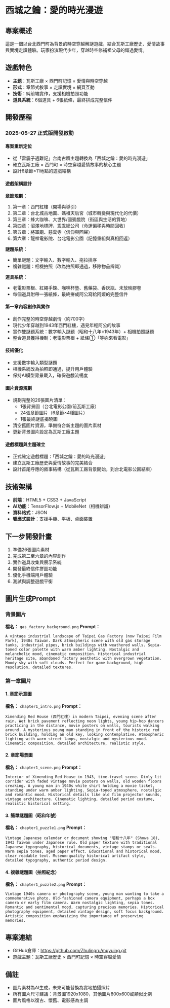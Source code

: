 # 西城之鑰：愛的時光漫遊

## 專案概述

這是一個以台北西門町為背景的時空穿越解謎遊戲，結合瓦斯工廠歷史、愛情故事與實境走讀體驗。玩家扮演現代少年，穿越時空修補祖父母的錯過愛情。

## 遊戲特色

- **主題**：瓦斯工廠 × 西門町記憶 × 愛情與時空穿越
- **形式**：章節式敘事 × 走讀實境 × 網頁互動
- **技術**：純前端實作，支援相機拍照功能
- **道具系統**：6個道具 + 6張紙條，最終拼成完整信件

## 開發歷程

### 2025-05-27 正式版開發啟動

#### 專案重新定位
- 從「雷震子遇難記」台南古蹟主題轉換為「西城之鑰：愛的時光漫遊」
- 確立瓦斯工廠 × 西門町 × 時空穿越愛情故事的核心主題
- 設計6章節×11地點的遊戲結構

#### 遊戲架構設計
**章節規劃：**
1. 第一章：西門紅樓（開場與導引）
2. 第二章：台北城古地圖、媽祖天后宮（城市轉變與現代化的代價）
3. 第三章：蜂大咖啡、大世界/國賓戲院（街區與生活的質地）
4. 第四章：沼澤地標牌、乖乖總公司（命運偏移與時間回收）
5. 第五章：將軍廟、慈雲寺（信仰與回聲）
6. 第六章：龍祥電影院、台北電影公園（記憶重組與真相回返）

**謎題系統：**
- 簡單謎題：文字輸入、數字輸入、拖拉排序
- 複雜謎題：相機拍照（改為拍照即通過，移除物品辨識）

**道具系統：**
- 老電影票根、紅繩手鍊、咖啡杯墊、舊藥袋、香灰瓶、未放映膠卷
- 每個道具附帶一張紙條，最終拼成阿公寫給阿嬤的完整信件

#### 第一章內容創作與實作
- 創作完整的時空穿越劇情（約700字）
- 現代少年穿越到1943年西門紅樓，遇見年輕阿公的故事
- 實作雙謎題系統：數字輸入謎題（昭和十八年=1943年）+ 相機拍照謎題
- 整合道具獲得機制：老電影票根 + 紙條①「等妳來看電影」

#### 技術優化
- 支援數字輸入類型謎題
- 相機系統改為拍照即通過，提升用戶體驗
- 保持AI模型背景載入，確保遊戲流暢度

#### 圖片資源規劃
- 規劃完整的26張圖片清單：
  - 1張背景圖（台北電影公園/前瓦斯工廠）
  - 24張章節圖片（6章節×4種圖片）
  - 1張最終謎底揭曉圖
- 清空舊圖片資源，準備符合新主題的圖片素材
- 更新背景圖片設定為瓦斯工廠主題

#### 遊戲標題與主題確立
- 正式確定遊戲標題：「西城之鑰：愛的時光漫遊」
- 建立瓦斯工廠歷史與愛情故事的完美結合
- 設計首尾呼應的敘事結構（從瓦斯工廠背景開始，到台北電影公園結束）

## 技術架構

- **前端**：HTML5 + CSS3 + JavaScript
- **AI功能**：TensorFlow.js + MobileNet（相機辨識）
- **資料格式**：JSON
- **響應式設計**：支援手機、平板、桌面裝置

## 下一步開發計畫

1. 準備26張圖片素材
2. 完成第二至六章的內容創作
3. 實作道具收集與展示系統
4. 開發最終信件拼圖功能
5. 優化手機端用戶體驗
6. 測試與調整遊戲平衡

## 圖片生成Prompt

### 背景圖片
**檔名：** `gas_factory_background.png`
**Prompt：** 
```
A vintage industrial landscape of Taipei Gas Factory (now Taipei Film Park), 1940s Taiwan. Dark atmospheric scene with old gas storage tanks, industrial pipes, brick buildings with weathered walls. Sepia-toned color palette with warm amber lighting. Nostalgic and melancholic mood, cinematic composition. Historical industrial heritage site, abandoned factory aesthetic with overgrown vegetation. Moody sky with soft clouds. Perfect for game background, high resolution, detailed textures.
```

### 第一章圖片

#### 1. 章節示意圖
**檔名：** `chapter1_intro.png`
**Prompt：**
```
Ximending Red House (西門紅樓) in modern Taipei, evening scene after rain. Wet brick pavement reflecting neon lights, young hip-hop dancers practicing in the distance, movie posters on walls, tourists walking around. A mysterious young man standing in front of the historic red brick building, holding an old key, looking contemplative. Atmospheric lighting with warm street lamps, nostalgic and mysterious mood. Cinematic composition, detailed architecture, realistic style.
```

#### 2. 章節場景圖
**檔名：** `chapter1_scene.png`
**Prompt：**
```
Interior of Ximending Red House in 1943, time-travel scene. Dimly lit corridor with faded vintage movie posters on walls, old wooden floors creaking. A young man in 1940s white shirt holding a movie ticket, standing under warm amber lighting. Sepia-toned atmosphere, nostalgic and romantic mood. Historical details like old film projector sounds, vintage architecture. Cinematic lighting, detailed period costume, realistic historical setting.
```

#### 3. 簡單謎題圖（昭和年號）
**檔名：** `chapter1_puzzle1.png`
**Prompt：**
```
Vintage Japanese calendar or document showing "昭和十八年" (Showa 18), 1943 Taiwan under Japanese rule. Old paper texture with traditional Japanese typography, historical documents, vintage stamps or seals. Warm sepia tones, aged paper effect. Educational and historical mood, clear readable text. Museum-quality historical artifact style, detailed typography, authentic period design.
```

#### 4. 複雜謎題圖（拍照紀念）
**檔名：** `chapter1_puzzle2.png`
**Prompt：**
```
Vintage 1940s camera or photography scene, young man wanting to take a commemorative photo. Old-fashioned camera equipment, perhaps a box camera or early film camera. Warm nostalgic lighting, sepia tones. Romantic and sentimental mood, capturing precious memories. Historical photography equipment, detailed vintage design, soft focus background. Artistic composition emphasizing the importance of preserving memories.
```

## 專案連結

- GitHub倉庫：https://github.com/Zhulingru/muyuing.git
- 遊戲主題：瓦斯工廠歷史 × 西門町記憶 × 時空穿越愛情

## 備註

- 圖片素材為AI生成，未來可能替換為實地拍攝照片
- 所有圖片尺寸建議：背景圖1920x1080，其他圖片800x600或類似比例
- 圖片風格以復古、懷舊、電影感為主調
